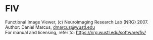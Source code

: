 # FIV
Functional Image Viewer, (c) Neuroimaging Research Lab (NRG) 2007. Author: Daniel Marcus, dmarcus@wustl.edu<br>
For manual and licensing, refer to: https://nrg.wustl.edu/software/fiv/
